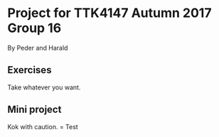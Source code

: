 # Project for TTK4147 Autumn 2017 Group 16
By Peder and Harald

## Exercises
Take whatever you want.

## Mini project
Kok with caution.
= Test